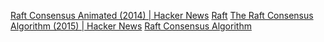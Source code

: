 
[Raft Consensus Animated (2014) | Hacker News](https://news.ycombinator.com/item?id=32484584)
[Raft](https://thesecretlivesofdata.com/raft/)
[The Raft Consensus Algorithm (2015) | Hacker News](https://news.ycombinator.com/item?id=37369826)
[Raft Consensus Algorithm](https://raft.github.io/)

